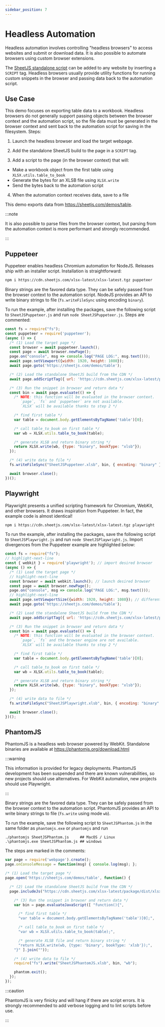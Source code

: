 ```yaml
---
sidebar_position: 7
---
```


# Headless Automation

Headless automation involves controlling "headless browsers" to access websites
and submit or download data.  It is also possible to automate browsers using
custom browser extensions.

The [SheetJS standalone script](../getting-started/installation/standalone) can be added to
any website by inserting a `SCRIPT` tag.  Headless browsers usually provide
utility functions for running custom snippets in the browser and passing data
back to the automation script.

## Use Case

This demo focuses on exporting table data to a workbook.  Headless browsers do
not generally support passing objects between the browser context and the
automation script, so the file data must be generated in the browser context
and sent back to the automation script for saving in the filesystem.  Steps:

1) Launch the headless browser and load the target webpage.

2) Add the standalone SheetJS build to the page in a `SCRIPT` tag.

3) Add a script to the page (in the browser context) that will:

- Make a workbook object from the first table using `XLSX.utils.table_to_book`
- Generate the bytes for an XLSB file using `XLSX.write`
- Send the bytes back to the automation script

4) When the automation context receives data, save to a file

This demo exports data from <https://sheetjs.com/demos/table>.

:::note

It is also possible to parse files from the browser context, but parsing from
the automation context is more performant and strongly recommended.

:::

## Puppeteer

Puppeteer enables headless Chromium automation for NodeJS.  Releases ship with
an installer script.  Installation is straightforward:

```bash
npm i https://cdn.sheetjs.com/xlsx-latest/xlsx-latest.tgz puppeteer
```

Binary strings are the favored data type.  They can be safely passed from the
browser context to the automation script.  NodeJS provides an API to write
binary strings to file (`fs.writeFileSync` using encoding `binary`).

To run the example, after installing the packages, save the following script to
`SheetJSPuppeteer.js` and run `node SheetJSPuppeteer.js`.  Steps are commented:

```js title="SheetJSPuppeteer.js"
const fs = require("fs");
const puppeteer = require('puppeteer');
(async () => {
  /* (1) Load the target page */
  const browser = await puppeteer.launch();
  const page = await browser.newPage();
  page.on("console", msg => console.log("PAGE LOG:", msg.text()));
  await page.setViewport({width: 1920, height: 1080});
  await page.goto('https://sheetjs.com/demos/table');

  /* (2) Load the standalone SheetJS build from the CDN */
  await page.addScriptTag({ url: 'https://cdn.sheetjs.com/xlsx-latest/package/dist/xlsx.full.min.js' });

  /* (3) Run the snippet in browser and return data */
  const bin = await page.evaluate(() => {
    /* NOTE: this function will be evaluated in the browser context.
       `page`, `fs` and `puppeteer` are not available.
       `XLSX` will be available thanks to step 2 */

    /* find first table */
    var table = document.body.getElementsByTagName('table')[0];

    /* call table_to_book on first table */
    var wb = XLSX.utils.table_to_book(table);

    /* generate XLSB and return binary string */
    return XLSX.write(wb, {type: "binary", bookType: "xlsb"});
  });

  /* (4) write data to file */
  fs.writeFileSync("SheetJSPuppeteer.xlsb", bin, { encoding: "binary" });

  await browser.close();
})();
```

## Playwright

Playwright presents a unified scripting framework for Chromium, WebKit, and
other browsers.  It draws inspiration from Puppeteer.  In fact, the example
code is almost identical!

```bash
npm i https://cdn.sheetjs.com/xlsx-latest/xlsx-latest.tgz playwright
```

To run the example, after installing the packages, save the following script to
`SheetJSPlaywright.js` and run `node SheetJSPlaywright.js`.  Import divergences
from the Puppeteer example are highlighted below:

```js title="SheetJSPlaywright.js"
const fs = require("fs");
// highlight-next-line
const { webkit } = require('playwright'); // import desired browser
(async () => {
  /* (1) Load the target page */
  // highlight-next-line
  const browser = await webkit.launch(); // launch desired browser
  const page = await browser.newPage();
  page.on("console", msg => console.log("PAGE LOG:", msg.text()));
  // highlight-next-line
  await page.setViewportSize({width: 1920, height: 1080}); // different name :(
  await page.goto('https://sheetjs.com/demos/table');

  /* (2) Load the standalone SheetJS build from the CDN */
  await page.addScriptTag({ url: 'https://cdn.sheetjs.com/xlsx-latest/package/dist/xlsx.full.min.js' });

  /* (3) Run the snippet in browser and return data */
  const bin = await page.evaluate(() => {
    /* NOTE: this function will be evaluated in the browser context.
       `page`, `fs` and the browser engine are not available.
       `XLSX` will be available thanks to step 2 */

    /* find first table */
    var table = document.body.getElementsByTagName('table')[0];

    /* call table_to_book on first table */
    var wb = XLSX.utils.table_to_book(table);

    /* generate XLSB and return binary string */
    return XLSX.write(wb, {type: "binary", bookType: "xlsb"});
  });

  /* (4) write data to file */
  fs.writeFileSync("SheetJSPlaywright.xlsb", bin, { encoding: "binary" });

  await browser.close();
})();
```


## PhantomJS

PhantomJS is a headless web browser powered by WebKit.  Standalone binaries are
available at <https://phantomjs.org/download.html>

:::warning

This information is provided for legacy deployments.  PhantomJS development has
been suspended and there are known vulnerabilities, so new projects should use
alternatives.  For WebKit automation, new projects should use Playwright.

:::

Binary strings are the favored data type.  They can be safely passed from the
browser context to the automation script.  PhantomJS provides an API to write
binary strings to file (`fs.write` using mode `wb`).

To run the example, save the following script to `SheetJSPhantom.js` in the same
folder as `phantomjs.exe` or `phantomjs` and run

```
./phantomjs SheetJSPhantom.js     ## MacOS / Linux
.\phantomjs.exe SheetJSPhantom.js ## windows
```

The steps are marked in the comments:

```js title="SheetJSPhantom.js"
var page = require('webpage').create();
page.onConsoleMessage = function(msg) { console.log(msg); };

/* (1) Load the target page */
page.open('https://sheetjs.com/demos/table', function() {

  /* (2) Load the standalone SheetJS build from the CDN */
  page.includeJs("https://cdn.sheetjs.com/xlsx-latest/package/dist/xlsx.full.min.js", function() {

    /* (3) Run the snippet in browser and return data */
    var bin = page.evaluateJavaScript([ "function(){",

      /* find first table */
      "var table = document.body.getElementsByTagName('table')[0];",

      /* call table_to_book on first table */
      "var wb = XLSX.utils.table_to_book(table);",

      /* generate XLSB file and return binary string */
      "return XLSX.write(wb, {type: 'binary', bookType: 'xlsb'});",
    "}" ].join(""));

    /* (4) write data to file */
    require("fs").write("SheetJSPhantomJS.xlsb", bin, "wb");

    phantom.exit();
  });
});
```

:::caution

PhantomJS is very finicky and will hang if there are script errors.  It is
strongly recommended to add verbose logging and to lint scripts before use.

:::
